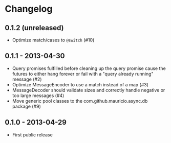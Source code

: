 # Changelog

## 0.1.2 (unreleased)

* Optimize match/cases to `@switch` (#10)

## 0.1.1 - 2013-04-30

* Query promises fulfilled before cleaning up the query promise cause the futures to either hang forever or fail with a "query already running" message (#2)
* Optimize MessageEncoder to use a match instead of a map (#3)
* MessageDecoder should validate sizes and correctly handle negative or too large messages (#4)
* Move generic pool classes to the com.github.mauricio.async.db package (#9)

## 0.1.0 - 2013-04-29

* First public release